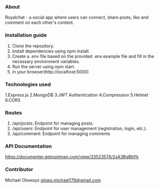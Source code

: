 ### About
Royalchat - a social app where users can connect, share posts, like and comment on each other's content.

### Installation guide
1. Clone the repository.
2. Install dependencies using npm install.
3. Create a .env file based on the provided .env.example file and fill in the necessary environment variables.
4. Run the server using npm start.
5. in your browser(http://localhost:5000)

### Technologies used
1.Express.js
2.MongoDB
3.JWT Authentication
4.Compression
5.Helmet
6.CORS

### Routes
1. /api/posts: Endpoint for managing posts.
2. /api/users: Endpoint for user management (registration, login, etc.).
3. /api/comment: Endpoint for managing comments

### API Documentation
https://documenter.getpostman.com/view/33523574/2sA3BgBbYk

### Contributor
Michael Olowoyo
olowo.michael179@gmail.com



